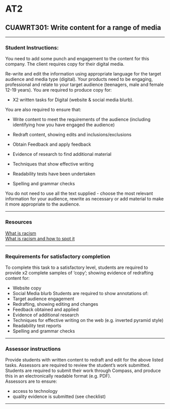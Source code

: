 # AT2
## CUAWRT301: Write content for a range of media
---
### Student Instructions:
You need to add some punch and engagement to the content for this company.
The client requires copy for their digital media.

Re-write and edit the information using appropriate language for the target audience and
media type (digital). Your products need to be engaging, professional and relate to your
target audience (teenagers, male and female 12-19 years). You are required to produce
copy for:

- X2 written tasks for Digital (website & social media blurb).

You are also required to ensure that:

- Write content to meet the requirements of the audience (including identifying how
you have engaged the audience)

- Redraft content, showing edits and inclusions/exclusions
- Obtain Feedback and apply feedback
- Evidence of research to find additional material
- Techniques that show effective writing
- Readability tests have been undertaken
- Spelling and grammar checks

You do not need to use all the text supplied - choose the most relevant information for your
audience, rewrite as necessary or add material to make it more appropriate to the audience. 

---

### Resources

[What is racism](/Source%20Material%20-%20Activity%201%20-%20What%20is%20racism%20and%20how%20to%20spot%20it%20_%20The%20big%20issues%20_%20ReachOut%20Australia.pdf)  
[What is racism and how to spot it](/Source%20Material%20-%20Activity%201%20-%20What%20is%20Racism.pdf)

---  
### Requirements for satisfactory completion
To complete this task to a satisfactory level, students are required to provide x2 complete
samples of ‘copy’; showing evidence of redrafting content for:

- Website copy
- Social Media blurb
Students are required to show annotations of:  
- Target audience engagement
- Redrafting, showing editing and changes
- Feedback obtained and applied
- Evidence of additional research
- Techniques for effective writing on the web (e.g. inverted pyramid style)
- Readability test reports
- Spelling and grammar checks

---
### Assessor instructions
Provide students with written content to redraft and edit for the above listed tasks.
Assessors are required to review the student’s work submitted. Students are required to
submit their work through Compass, and produce this in an electronically readable format
(e.g. PDF).  
Assessors are to ensure:  
- access to technology  
- quality evidence is submitted (see checklist)

---
